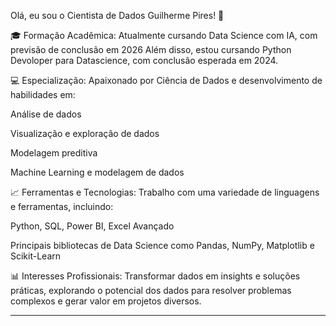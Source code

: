 Olá, eu sou o Cientista de Dados Guilherme Pires! 👋

🎓 Formação Acadêmica:
Atualmente cursando Data Science com IA, com previsão de conclusão em 2026 Além disso, estou cursando Python Devoloper para Datascience, com conclusão esperada em 2024.

💻 Especialização:
Apaixonado por Ciência de Dados e desenvolvimento de habilidades em:

Análise de dados

Visualização e exploração de dados

Modelagem preditiva

Machine Learning e modelagem de dados


📈 Ferramentas e Tecnologias:
Trabalho com uma variedade de linguagens e ferramentas, incluindo:

Python, SQL, Power BI, Excel Avançado

Principais bibliotecas de Data Science como Pandas, NumPy, Matplotlib e Scikit-Learn


📊 Interesses Profissionais:
Transformar dados em insights e soluções práticas, explorando o potencial dos dados para resolver problemas complexos e gerar valor em projetos diversos.


---


